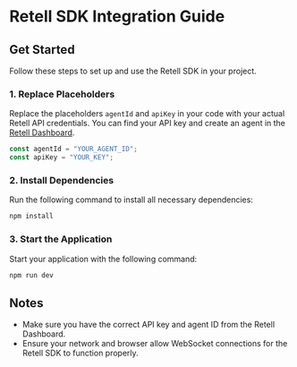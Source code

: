 # Retell SDK Integration Guide

## Get Started

Follow these steps to set up and use the Retell SDK in your project.

### 1. Replace Placeholders
Replace the placeholders `agentId` and `apiKey` in your code with your actual Retell API credentials. You can find your API key and create an agent in the [Retell Dashboard](https://dashboard.retellai.com/).

```javascript
const agentId = "YOUR_AGENT_ID";
const apiKey = "YOUR_KEY";
```

### 2. Install Dependencies
Run the following command to install all necessary dependencies:

```bash
npm install
```

### 3. Start the Application
Start your application with the following command:

```bash
npm run dev
```

## Notes
- Make sure you have the correct API key and agent ID from the Retell Dashboard.
- Ensure your network and browser allow WebSocket connections for the Retell SDK to function properly.